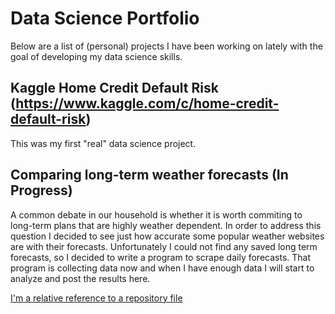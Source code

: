 # Data Science Portfolio

Below are a list of (personal) projects I have been working on lately with the goal of developing my data science skills. 

## Kaggle Home Credit Default Risk (https://www.kaggle.com/c/home-credit-default-risk)
This was my first "real" data science project. 



## Comparing long-term weather forecasts (In Progress)
A common debate in our household is whether it is worth commiting to long-term plans that are highly weather dependent. In order to address this question I decided to see just how accurate some popular weather websites are with their forecasts. Unfortunately I could not find any saved long term forecasts, so I decided to write a program to scrape daily forecasts. That program is collecting data now and when I have enough data I will start to analyze and post the results here.

[I'm a relative reference to a repository file](get_daily_weather_forecasts_notebook.ipynb)
